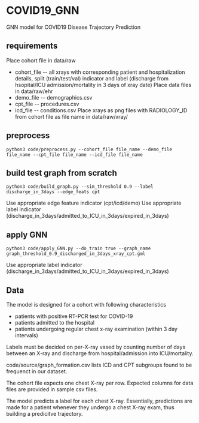 # COVID19_GNN
 GNN model for COVID19 Disease Trajectory Prediction

## requirements

Place cohort file in data/raw
*   cohort_file -- all xrays with corresponding patient and hospitalization details, split (train/test/val) indicator and label (discharge from hsopital/ICU admission/mortality in 3 days of xray date)
Place data files in data/raw/ehr
*   demo_file -- demographics.csv
*   cpt_file   -- procedures.csv
*   icd_file -- conditions.csv
Place xrays as png files with RADIOLOGY_ID from cohort file as file name in data/raw/xray/


## preprocess
```
python3 code/preprocess.py --cohort_file file_name --demo_file file_name --cpt_file file_name --icd_file file_name
```
## build test graph from scratch

```
python3 code/build_graph.py --sim_threshold 0.9 --label discharge_in_3days --edge_feats cpt
```
Use appropriate edge feature indicator (cpt/icd/demo)
Use appropriate label indicator (discharge_in_3days/admitted_to_ICU_in_3days/expired_in_3days)

## apply GNN
```
python3 code/apply_GNN.py --do_train true --graph_name graph_threshold_0.9_discharged_in_3days_xray_cpt.gml
```
Use appropriate label indicator (discharge_in_3days/admitted_to_ICU_in_3days/expired_in_3days)


## Data
The model is designed for a cohort with following characteristics

- patients with positive RT-PCR test for COVID-19
- patients admitted to the hospital
- patients undergoing regular chest x-ray examination (within 3 day intervals) 

Labels must be decided on per-X-ray vased by counting number of days between an X-ray and discharge from hospital/admission into ICU/mortality.

code/source/graph_formation.csv lists ICD and CPT subgroups found to be frequenct in our dataset. 

The cohort file expects one chest X-ray per row. Expected columns for data files are provided in sample csv files.

The model predicts a label for each chest X-ray. Essentially, predictions are made for a patient whenever they undergo a chest X-ray exam, thus building a predicitve trajectory.